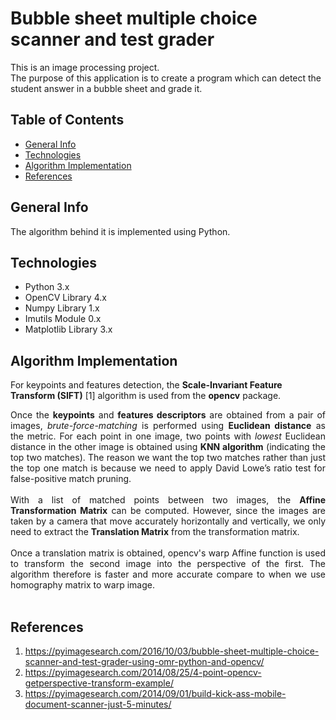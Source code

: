 # Bubble sheet multiple choice scanner and test grader
This is an image processing project.  
The purpose of this application is to create a program which can detect the student answer in a bubble sheet and grade it.

## Table of Contents
* [General Info](#general-info)
* [Technologies](#technologies)
* [Algorithm Implementation](#algorithm-implementation)
* [References](#references)

## General Info
The algorithm behind it is implemented using Python.

## Technologies
* Python 3.x
* OpenCV Library 4.x
* Numpy Library 1.x
* Imutils Module 0.x
* Matplotlib Library 3.x

## Algorithm Implementation
For keypoints and features detection, the **Scale-Invariant Feature Transform (SIFT)** [1] algorithm is used from the **opencv** package.
</br>

<p align="justify">
Once the <b>keypoints</b> and <b>features descriptors</b> are obtained from a pair of images, <i>brute-force-matching</i> is performed using <b>Euclidean distance</b> as the metric. For each point in one image, two points with <i>lowest</i> Euclidean distance in the other image is obtained using <b>KNN algorithm</b> (indicating the top two matches). The reason we want the top two matches rather than just the top one match is because we need to apply David Lowe’s ratio test for false-positive match pruning.
</br>
</br>
With a list of matched points between two images, the <b>Affine Transformation Matrix</b> can be computed. However, since the images are taken by a camera that move accurately horizontally and vertically, we only need to extract the <b>Translation Matrix</b> from the transformation matrix.
</br>
</br>
Once a translation matrix is obtained, opencv's warp Affine function is used to transform the second image into the perspective of the first. The algorithm therefore is faster and more accurate compare to when we use homography matrix to warp image.
</br>
</br>
</p>

## References
1. https://pyimagesearch.com/2016/10/03/bubble-sheet-multiple-choice-scanner-and-test-grader-using-omr-python-and-opencv/
2. https://pyimagesearch.com/2014/08/25/4-point-opencv-getperspective-transform-example/
3. https://pyimagesearch.com/2014/09/01/build-kick-ass-mobile-document-scanner-just-5-minutes/
